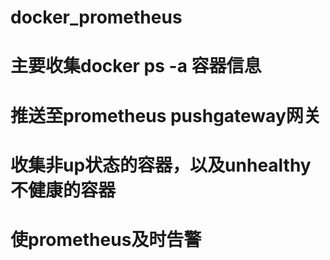 # docker_prometheus
# 主要收集docker ps -a 容器信息
# 推送至prometheus pushgateway网关
# 收集非up状态的容器，以及unhealthy不健康的容器
# 使prometheus及时告警
